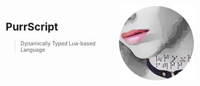 <img src="Resources/Images/MrowrPurr%20-%20Circle%20-%20200.png" align=right>

# PurrScript

> Dynamically Typed Lua-based Language
